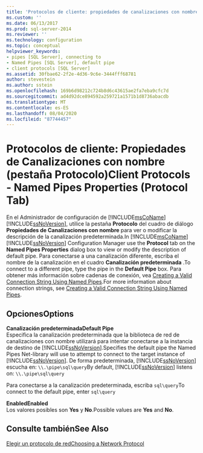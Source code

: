 ```yaml
---
title: 'Protocolos de cliente: propiedades de canalizaciones con nombre (pestaña Protocolo) | Microsoft Docs'
ms.custom: ''
ms.date: 06/13/2017
ms.prod: sql-server-2014
ms.reviewer: ''
ms.technology: configuration
ms.topic: conceptual
helpviewer_keywords:
- pipes [SQL Server], connecting to
- Named Pipes [SQL Server], default pipe
- client protocols [SQL Server]
ms.assetid: 30fbae62-2f2e-4d36-9c6e-3444fff68781
author: stevestein
ms.author: sstein
ms.openlocfilehash: 169b6d98212c724b8d6c43615ae2fa7eba9cfc7d
ms.sourcegitcommit: ad4d92dce894592a259721a1571b1d8736abacdb
ms.translationtype: MT
ms.contentlocale: es-ES
ms.lasthandoff: 08/04/2020
ms.locfileid: "87744457"
---
```

# <a name="client-protocols---named-pipes-properties-protocol-tab"></a><span data-ttu-id="16709-102">Protocolos de cliente: Propiedades de Canalizaciones con nombre (pestaña Protocolo)</span><span class="sxs-lookup"><span data-stu-id="16709-102">Client Protocols - Named Pipes Properties (Protocol Tab)</span></span>
  <span data-ttu-id="16709-103">En el Administrador de configuración de [!INCLUDE[msCoName](../../includes/msconame-md.md)] [!INCLUDE[ssNoVersion](../../includes/ssnoversion-md.md)], utilice la pestaña **Protocolo** del cuadro de diálogo **Propiedades de Canalizaciones con nombre** para ver o modificar la descripción de la canalización predeterminada.</span><span class="sxs-lookup"><span data-stu-id="16709-103">In [!INCLUDE[msCoName](../../includes/msconame-md.md)] [!INCLUDE[ssNoVersion](../../includes/ssnoversion-md.md)] Configuration Manager use the **Protocol** tab on the **Named Pipes Properties** dialog box to view or modify the description of default pipe.</span></span> <span data-ttu-id="16709-104">Para conectarse a una canalización diferente, escriba el nombre de la canalización en el cuadro **Canalización predeterminada** .</span><span class="sxs-lookup"><span data-stu-id="16709-104">To connect to a different pipe, type the pipe in the **Default Pipe** box.</span></span> <span data-ttu-id="16709-105">Para obtener más información sobre cadenas de conexión, vea [Creating a Valid Connection String Using Named Pipes](../../../2014/tools/configuration-manager/creating-a-valid-connection-string-using-named-pipes.md).</span><span class="sxs-lookup"><span data-stu-id="16709-105">For more information about connection strings, see [Creating a Valid Connection String Using Named Pipes](../../../2014/tools/configuration-manager/creating-a-valid-connection-string-using-named-pipes.md).</span></span>  
  
## <a name="options"></a><span data-ttu-id="16709-106">Opciones</span><span class="sxs-lookup"><span data-stu-id="16709-106">Options</span></span>  
 <span data-ttu-id="16709-107">**Canalización predeterminada**</span><span class="sxs-lookup"><span data-stu-id="16709-107">**Default Pipe**</span></span>  
 <span data-ttu-id="16709-108">Especifica la canalización predeterminada que la biblioteca de red de canalizaciones con nombre utilizará para intentar conectarse a la instancia de destino de [!INCLUDE[ssNoVersion](../../includes/ssnoversion-md.md)].</span><span class="sxs-lookup"><span data-stu-id="16709-108">Specifies the default pipe the Named Pipes Net-library will use to attempt to connect to the target instance of [!INCLUDE[ssNoVersion](../../includes/ssnoversion-md.md)].</span></span> <span data-ttu-id="16709-109">De forma predeterminada, [!INCLUDE[ssNoVersion](../../includes/ssnoversion-md.md)] escucha en: `\\.\pipe\sql\query`</span><span class="sxs-lookup"><span data-stu-id="16709-109">By default, [!INCLUDE[ssNoVersion](../../includes/ssnoversion-md.md)] listens on: `\\.\pipe\sql\query`</span></span>  
  
 <span data-ttu-id="16709-110">Para conectarse a la canalización predeterminada, escriba `sql\query`</span><span class="sxs-lookup"><span data-stu-id="16709-110">To connect to the default pipe, enter `sql\query`</span></span>  
  
 <span data-ttu-id="16709-111">**Enabled**</span><span class="sxs-lookup"><span data-stu-id="16709-111">**Enabled**</span></span>  
 <span data-ttu-id="16709-112">Los valores posibles son **Yes** y **No**.</span><span class="sxs-lookup"><span data-stu-id="16709-112">Possible values are **Yes** and **No**.</span></span>  
  
## <a name="see-also"></a><span data-ttu-id="16709-113">Consulte también</span><span class="sxs-lookup"><span data-stu-id="16709-113">See Also</span></span>  
 [<span data-ttu-id="16709-114">Elegir un protocolo de red</span><span class="sxs-lookup"><span data-stu-id="16709-114">Choosing a Network Protocol</span></span>](../../../2014/tools/configuration-manager/choosing-a-network-protocol.md)  
  
  
